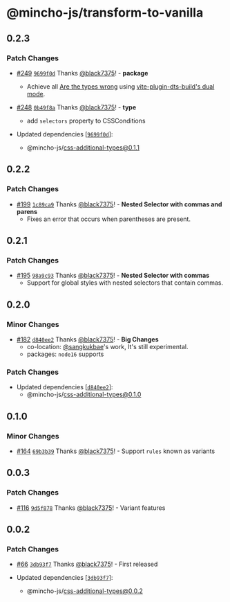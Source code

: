 # @mincho-js/transform-to-vanilla

## 0.2.3

### Patch Changes

- [#249](https://github.com/mincho-js/mincho/pull/249) [`9699f0d`](https://github.com/mincho-js/mincho/commit/9699f0d9628ec431f49dda9ef329d58516794189) Thanks [@black7375](https://github.com/black7375)! - **package**
  - Achieve all [Are the types wrong](https://github.com/arethetypeswrong/arethetypeswrong.github.io) using [vite-plugin-dts-build's dual mode](https://github.com/black7375/vite-plugin-dts-build#dual-module-support).

- [#248](https://github.com/mincho-js/mincho/pull/248) [`0b49f8a`](https://github.com/mincho-js/mincho/commit/0b49f8a4a617273bd300879ab930d2303e53192d) Thanks [@black7375](https://github.com/black7375)! - **type**
  - add `selectors` property to CSSConditions

- Updated dependencies [[`9699f0d`](https://github.com/mincho-js/mincho/commit/9699f0d9628ec431f49dda9ef329d58516794189)]:
  - @mincho-js/css-additional-types@0.1.1

## 0.2.2

### Patch Changes

- [#199](https://github.com/mincho-js/mincho/pull/199) [`1c89ca9`](https://github.com/mincho-js/mincho/commit/1c89ca943c9d1495230145d47cf810d820aeddbb) Thanks [@black7375](https://github.com/black7375)! - **Nested Selector with commas and parens**
  - Fixes an error that occurs when parentheses are present.

## 0.2.1

### Patch Changes

- [#195](https://github.com/mincho-js/mincho/pull/195) [`98a9c93`](https://github.com/mincho-js/mincho/commit/98a9c9335f84407717cd5fd7d62ce6c6070af284) Thanks [@black7375](https://github.com/black7375)! - **Nested Selector with commas**
  - Support for global styles with nested selectors that contain commas.

## 0.2.0

### Minor Changes

- [#182](https://github.com/mincho-js/mincho/pull/182) [`d840ee2`](https://github.com/mincho-js/mincho/commit/d840ee2979fe23a0ddd97b9e182638b94ccf0d98) Thanks [@black7375](https://github.com/black7375)! - **Big Changes**
  - co-location: [@sangkukbae](https://github.com/sangkukbae)'s work, It's still experimental.
  - packages: `node16` supports

### Patch Changes

- Updated dependencies [[`d840ee2`](https://github.com/mincho-js/mincho/commit/d840ee2979fe23a0ddd97b9e182638b94ccf0d98)]:
  - @mincho-js/css-additional-types@0.1.0

## 0.1.0

### Minor Changes

- [#164](https://github.com/mincho-js/mincho/pull/164) [`69b3b39`](https://github.com/mincho-js/mincho/commit/69b3b3990e3507da43ee68058a2d02ee28aef26a) Thanks [@black7375](https://github.com/black7375)! - Support `rules` known as variants

## 0.0.3

### Patch Changes

- [#116](https://github.com/mincho-js/mincho/pull/116) [`9d5f878`](https://github.com/mincho-js/mincho/commit/9d5f878754e216b21fa233e215b25523c822a9a7) Thanks [@black7375](https://github.com/black7375)! - Variant features

## 0.0.2

### Patch Changes

- [#66](https://github.com/mincho-js/mincho/pull/66) [`3db93f7`](https://github.com/mincho-js/mincho/commit/3db93f706ee39bd4365891e5c8fd25c66609a99f) Thanks [@black7375](https://github.com/black7375)! - First released

- Updated dependencies [[`3db93f7`](https://github.com/mincho-js/mincho/commit/3db93f706ee39bd4365891e5c8fd25c66609a99f)]:
  - @mincho-js/css-additional-types@0.0.2
